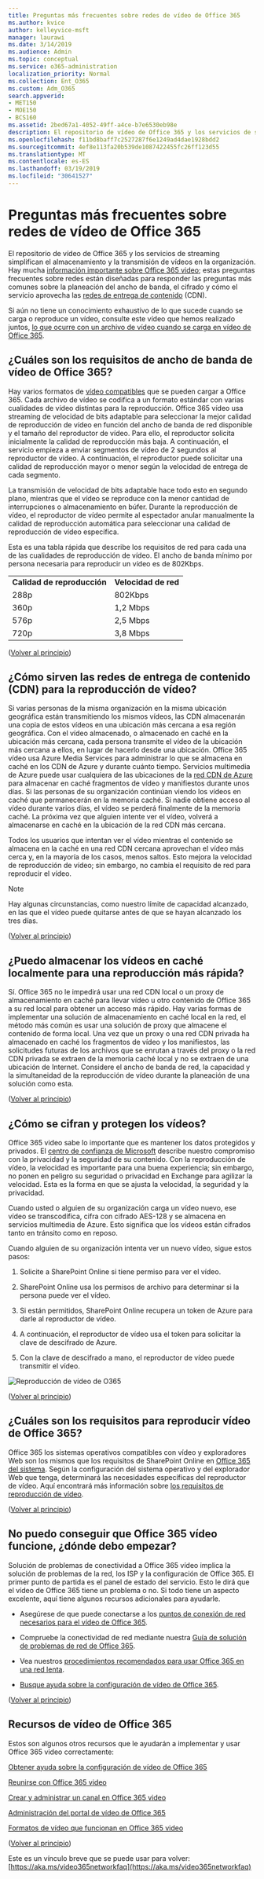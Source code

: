 ```yaml
---
title: Preguntas más frecuentes sobre redes de vídeo de Office 365
ms.author: kvice
author: kelleyvice-msft
manager: laurawi
ms.date: 3/14/2019
ms.audience: Admin
ms.topic: conceptual
ms.service: o365-administration
localization_priority: Normal
ms.collection: Ent_O365
ms.custom: Adm_O365
search.appverid:
- MET150
- MOE150
- BCS160
ms.assetid: 2bed67a1-4052-49ff-a4ce-b7e6530eb98e
description: El repositorio de vídeo de Office 365 y los servicios de streaming simplifican el almacenamiento y la transmisión de vídeos en la organización. Hay mucha información importante sobre Office 365 video; estas preguntas frecuentes sobre redes están diseñadas para responder las preguntas más comunes sobre la planeación del ancho de banda, el cifrado y cómo el servicio aprovecha las redes de entrega de contenido (CDN).
ms.openlocfilehash: f11bd8baff7c2527287f6e1249ad4dae1928bdd2
ms.sourcegitcommit: 4ef8e113fa20b539de1087422455fc26ff123d55
ms.translationtype: MT
ms.contentlocale: es-ES
ms.lasthandoff: 03/19/2019
ms.locfileid: "30641527"
---
```

# <a name="office-365-video-networking-frequently-asked-questions"></a>Preguntas más frecuentes sobre redes de vídeo de Office 365

El repositorio de vídeo de Office 365 y los servicios de streaming simplifican el almacenamiento y la transmisión de vídeos en la organización. Hay mucha [información importante sobre Office 365 video](https://support.office.com/article/Find-help-about-Office-365-Video-b435f99a-f47e-4ebd-a946-f5c965844f50); estas preguntas frecuentes sobre redes están diseñadas para responder las preguntas más comunes sobre la planeación del ancho de banda, el cifrado y cómo el servicio aprovecha las [redes de entrega de contenido](content-delivery-networks.md) (CDN).
  
Si aún no tiene un conocimiento exhaustivo de lo que sucede cuando se carga o reproduce un vídeo, consulte este vídeo que hemos realizado juntos, [lo que ocurre con un archivo de vídeo cuando se carga en vídeo de Office 365](https://www.youtube.com/watch?v=HXSZ0jYBKlM).
  
## <a name="what-are-the-office-365-video-bandwidth-requirements"></a>¿Cuáles son los requisitos de ancho de banda de vídeo de Office 365?

Hay varios formatos de [vídeo compatibles](https://support.office.com/article/dd1af01c-fd8e-4640-b17b-93ee02b9b817) que se pueden cargar a Office 365. Cada archivo de vídeo se codifica a un formato estándar con varias cualidades de vídeo distintas para la reproducción. Office 365 vídeo usa streaming de velocidad de bits adaptable para seleccionar la mejor calidad de reproducción de vídeo en función del ancho de banda de red disponible y el tamaño del reproductor de vídeo. Para ello, el reproductor solicita inicialmente la calidad de reproducción más baja. A continuación, el servicio empieza a enviar segmentos de vídeo de 2 segundos al reproductor de vídeo. A continuación, el reproductor puede solicitar una calidad de reproducción mayor o menor según la velocidad de entrega de cada segmento.
  
La transmisión de velocidad de bits adaptable hace todo esto en segundo plano, mientras que el vídeo se reproduce con la menor cantidad de interrupciones o almacenamiento en búfer. Durante la reproducción de vídeo, el reproductor de vídeo permite al espectador anular manualmente la calidad de reproducción automática para seleccionar una calidad de reproducción de vídeo específica.
  
Esta es una tabla rápida que describe los requisitos de red para cada una de las cualidades de reproducción de vídeo. El ancho de banda mínimo por persona necesaria para reproducir un vídeo es de 802Kbps.
  
|||
|:-----|:-----|
|**Calidad de reproducción** <br/> |**Velocidad de red** <br/> |
|288p  <br/> |802Kbps  <br/> |
|360p  <br/> |1,2 Mbps  <br/> |
|576p  <br/> |2,5 Mbps  <br/> |
|720p  <br/> |3,8 Mbps  <br/> |

([Volver al principio](office-365-video-networking-faq.md))
  
## <a name="how-do-content-delivery-networks-cdns-help-video-playback"></a>¿Cómo sirven las redes de entrega de contenido (CDN) para la reproducción de vídeo?

Si varias personas de la misma organización en la misma ubicación geográfica están transmitiendo los mismos vídeos, las CDN almacenarán una copia de estos vídeos en una ubicación más cercana a esa región geográfica. Con el vídeo almacenado, o almacenado en caché en la ubicación más cercana, cada persona transmite el vídeo de la ubicación más cercana a ellos, en lugar de hacerlo desde una ubicación. Office 365 vídeo usa Azure Media Services para administrar lo que se almacena en caché en los CDN de Azure y durante cuánto tiempo. Servicios multimedia de Azure puede usar cualquiera de las ubicaciones de la [red CDN de Azure](https://azure.microsoft.com/documentation/articles/cdn-pop-locations/) para almacenar en caché fragmentos de vídeo y manifiestos durante unos días. Si las personas de su organización continúan viendo los vídeos en caché que permanecerán en la memoria caché. Si nadie obtiene acceso al vídeo durante varios días, el vídeo se perderá finalmente de la memoria caché. La próxima vez que alguien intente ver el vídeo, volverá a almacenarse en caché en la ubicación de la red CDN más cercana.
  
Todos los usuarios que intentan ver el vídeo mientras el contenido se almacena en la caché en una red CDN cercana aprovechan el vídeo más cerca y, en la mayoría de los casos, menos saltos. Esto mejora la velocidad de reproducción de vídeo; sin embargo, no cambia el requisito de red para reproducir el vídeo.
  
> [!NOTE]
> Hay algunas circunstancias, como nuestro límite de capacidad alcanzado, en las que el vídeo puede quitarse antes de que se hayan alcanzado los tres días.
  
([Volver al principio](office-365-video-networking-faq.md))
  
## <a name="can-i-cache-the-videos-locally-for-faster-playback"></a>¿Puedo almacenar los vídeos en caché localmente para una reproducción más rápida?

Sí. Office 365 no le impedirá usar una red CDN local o un proxy de almacenamiento en caché para llevar vídeo u otro contenido de Office 365 a su red local para obtener un acceso más rápido. Hay varias formas de implementar una solución de almacenamiento en caché local en la red, el método más común es usar una solución de proxy que almacene el contenido de forma local. Una vez que un proxy o una red CDN privada ha almacenado en caché los fragmentos de vídeo y los manifiestos, las solicitudes futuras de los archivos que se enrutan a través del proxy o la red CDN privada se extraen de la memoria caché local y no se extraen de una ubicación de Internet. Considere el ancho de banda de red, la capacidad y la simultaneidad de la reproducción de vídeo durante la planeación de una solución como esta.
  
([Volver al principio](office-365-video-networking-faq.md))
  
## <a name="how-videos-are-encrypted-and-secured"></a>¿Cómo se cifran y protegen los vídeos?

Office 365 video sabe lo importante que es mantener los datos protegidos y privados. El [centro de confianza de Microsoft](https://products.office.com/business/office-365-trust-center-welcome) describe nuestro compromiso con la privacidad y la seguridad de su contenido. Con la reproducción de vídeo, la velocidad es importante para una buena experiencia; sin embargo, no ponen en peligro su seguridad o privacidad en Exchange para agilizar la velocidad. Esta es la forma en que se ajusta la velocidad, la seguridad y la privacidad.
  
Cuando usted o alguien de su organización carga un vídeo nuevo, ese vídeo se transcodifica, cifra con cifrado AES-128 y se almacena en servicios multimedia de Azure. Esto significa que los vídeos están cifrados tanto en tránsito como en reposo.
  
Cuando alguien de su organización intenta ver un nuevo vídeo, sigue estos pasos:
  
1. Solicite a SharePoint Online si tiene permiso para ver el vídeo.

2. SharePoint Online usa los permisos de archivo para determinar si la persona puede ver el vídeo.

3. Si están permitidos, SharePoint Online recupera un token de Azure para darle al reproductor de vídeo.

4. A continuación, el reproductor de vídeo usa el token para solicitar la clave de descifrado de Azure.

5. Con la clave de descifrado a mano, el reproductor de vídeo puede transmitir el vídeo.

![Reproducción de vídeo de O365](media/9d3c6e76-151d-48a3-a30e-ba8dd07db0b7.png)
  
([Volver al principio](office-365-video-networking-faq.md))
  
## <a name="what-are-the-requirements-to-playback-office-365-video"></a>¿Cuáles son los requisitos para reproducir vídeo de Office 365?

Office 365 los sistemas operativos compatibles con vídeo y exploradores Web son los mismos que los requisitos de SharePoint Online en [Office 365 del sistema](https://support.office.com/article/Office-365-system-requirements-719254c0-2671-4648-9c84-c6a3d4f3be45). Según la configuración del sistema operativo y del explorador Web que tenga, determinará las necesidades específicas del reproductor de vídeo. Aquí encontrará más información sobre [los requisitos de reproducción de vídeo](https://support.office.com/article/ca1cc1a9-a615-46e1-b6a3-40dbd99939a6).
  
([Volver al principio](office-365-video-networking-faq.md))
  
## <a name="i-cant-get-office-365-video-to-work-where-should-i-start"></a>No puedo conseguir que Office 365 vídeo funcione, ¿dónde debo empezar?

Solución de problemas de conectividad a Office 365 vídeo implica la solución de problemas de la red, los ISP y la configuración de Office 365. El primer punto de partida es el panel de estado del servicio. Esto le dirá que el vídeo de Office 365 tiene un problema o no. Si todo tiene un aspecto excelente, aquí tiene algunos recursos adicionales para ayudarle.
  
- Asegúrese de que puede conectarse a los [puntos de conexión de red necesarios para el vídeo de Office 365](https://support.office.com/article/Office-365-URLs-and-IP-address-ranges-8548a211-3fe7-47cb-abb1-355ea5aa88a2).

- Compruebe la conectividad de red mediante nuestra [Guía de solución de problemas de red de Office 365](https://support.office.com/article/Office-365-performance-tuning-and-troubleshooting-Admin-and-IT-Pro-1492cb94-bd62-43e6-b8d0-2a61ed88ebae).

- Vea nuestros [procedimientos recomendados para usar Office 365 en una red lenta](https://support.office.com/article/Best-practices-for-using-Office-365-on-a-slow-network-fd16c8d2-4799-4c39-8fd7-045f06640166).

- [Busque ayuda sobre la configuración de vídeo de Office 365](https://support.office.com/article/Find-help-about-Office-365-Video-b435f99a-f47e-4ebd-a946-f5c965844f50).

([Volver al principio](office-365-video-networking-faq.md))
  
## <a name="office-365-video-resources"></a>Recursos de vídeo de Office 365

Estos son algunos otros recursos que le ayudarán a implementar y usar Office 365 video correctamente:
  
[Obtener ayuda sobre la configuración de vídeo de Office 365](https://support.office.com/article/Find-help-about-Office-365-Video-b435f99a-f47e-4ebd-a946-f5c965844f50)
  
[Reunirse con Office 365 video](https://support.office.com/article/Meet-Office-365-Video-ca1cc1a9-a615-46e1-b6a3-40dbd99939a6)
  
[Crear y administrar un canal en Office 365 video](https://support.office.com/article/Create-and-manage-a-channel-in-Office-365-Video-1fede4cc-13c0-435a-b585-e7fbf1c83bb2)
  
[Administración del portal de vídeo de Office 365](https://support.office.com/article/Manage-your-Office-365-Video-portal-c059465b-eba9-44e1-b8c7-8ff7793ff5da)
  
[Formatos de vídeo que funcionan en Office 365 video](https://support.office.com/article/Video-formats-that-work-in-Office-365-Video-dd1af01c-fd8e-4640-b17b-93ee02b9b817)
  
([Volver al principio](office-365-video-networking-faq.md))
  
Este es un vínculo breve que se puede usar para volver: [https://aka.ms/video365networkfaq](https://aka.ms/video365networkfaq)
